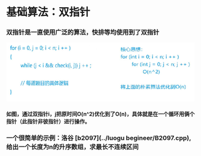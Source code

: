 # 基础算法：双指针

### 双指针是一直使用广泛的算法，快排等均使用到了双指针

![photo](.\photos\photos3.png)

#### 如图，通过双指针i，j把原时间O(n^2)优化到了O(n)，具体就是在一个循环用俩个指针（此指针非彼指针）进行操作。

### 一个很简单的示例：洛谷 [b2097](../luogu begineer/B2097.cpp),给出一个长度为n的升序数组，求最长不连续区间
